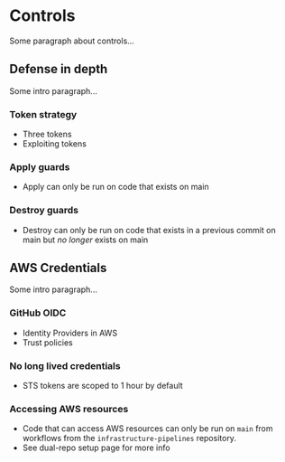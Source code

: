 # Controls

Some paragraph about controls...

## Defense in depth

Some intro paragraph...

### Token strategy

- Three tokens
- Exploiting tokens

### Apply guards

- Apply can only be run on code that exists on main

### Destroy guards

- Destroy can only be run on code that exists in a previous commit on main but _no longer_ exists on main

## AWS Credentials

Some intro paragraph...

### GitHub OIDC

- Identity Providers in AWS
- Trust policies

### No long lived credentials

- STS tokens are scoped to 1 hour by default

### Accessing AWS resources

- Code that can access AWS resources can only be run on `main` from workflows from the `infrastructure-pipelines` repository.
- See dual-repo setup page for more info


<!-- ##DOCS-SOURCER-START
{
  "sourcePlugin": "local-copier",
  "hash": "3efd74a6a969b9bfc664e57425b722d7"
}
##DOCS-SOURCER-END -->
